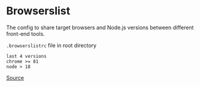 # Browserslist

The config to share target browsers and Node.js
versions between different front-end tools.

`.browserslistrc` file in root directory  

```
last 4 versions
chrome >= 81
node > 18
```

[Source](https://github.com/browserslist/browserslist?tab=readme-ov-file#full-list)
